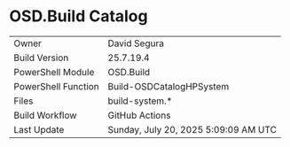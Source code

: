 ﻿# OSD.Build Catalog

| | |
|-|-|
| Owner | David Segura |
| Build Version | 25.7.19.4 |
| PowerShell Module | OSD.Build |
| PowerShell Function | Build-OSDCatalogHPSystem |
| Files | build-system.* |
| Build Workflow | GitHub Actions |
| Last Update | Sunday, July 20, 2025 5:09:09 AM UTC |
